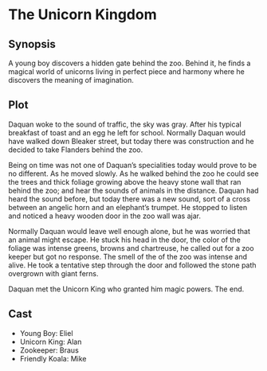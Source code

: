 # The Unicorn Kingdom

## Synopsis

A young boy discovers a hidden gate behind the zoo.
Behind it, he finds a magical world of unicorns living in perfect piece and harmony where he discovers the meaning of imagination.

## Plot   

Daquan woke to the sound of traffic, the sky was gray.
After his typical breakfast of toast and an egg he left for school.
Normally Daquan would have walked down Bleaker street, but today there was construction and he decided to take Flanders behind the zoo.

Being on time was not one of Daquan’s specialities today would prove to be no different.
As he moved slowly.
As he walked behind the zoo he could see the trees and thick foliage growing above the heavy stone wall that ran behind the zoo; and hear the sounds of animals in the distance.
Daquan had heard the sound before, but today there was a new sound, sort of a cross between an angelic horn and an elephant’s trumpet.
He stopped to listen and noticed a heavy wooden door in the zoo wall was ajar.

Normally Daquan would leave well enough alone, but he was worried that an animal might escape.
He stuck his head in the door, the color of the foliage was intense greens, browns and chartreuse, he called out for a zoo keeper but got no response.
The smell of the of the zoo was intense and alive.
He took a tentative step through the door and followed the stone path overgrown with giant ferns.

Daquan met the Unicorn King who granted him magic powers.
The end.

## Cast

* Young Boy: Eliel
* Unicorn King: Alan
* Zookeeper: Braus
* Friendly Koala: Mike
